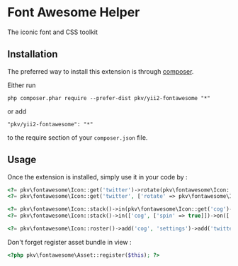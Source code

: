 Font Awesome Helper
============
The iconic font and CSS toolkit

Installation
------------

The preferred way to install this extension is through [composer](http://getcomposer.org/download/).

Either run

```
php composer.phar require --prefer-dist pkv/yii2-fontawesome "*"
```

or add

```
"pkv/yii2-fontawesome": "*"
```

to the require section of your `composer.json` file.


Usage
-----

Once the extension is installed, simply use it in your code by  :

```php
<?= pkv\fontawesome\Icon::get('twitter')->rotate(pkv\fontawesome\Icon::ROTATE_180)->border() ?>
<?= pkv\fontawesome\Icon::get('twitter', ['rotate' => pkv\fontawesome\Icon::ROTATE_180, 'border' => true]) ?>
```

```php
<?= pkv\fontawesome\Icon::stack()->in(pkv\fontawesome\Icon::get('cog')->spin())->on(['ban', ['options' => ['class' => 'text-danger']]]) ?>
<?= pkv\fontawesome\Icon::stack()->in(['cog', ['spin' => true]])->on(['ban', ['options' => ['class' => 'text-danger']]]) ?>
```

```php
<?= pkv\fontawesome\Icon::roster()->add('cog', 'settings')->add('twitter', 'twitter') ?>
```


Don't forget register asset bundle in view :

```php
<?php pkv\fontawesome\Asset::register($this); ?>
```